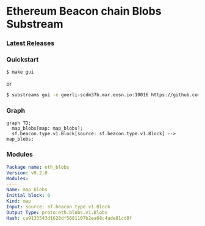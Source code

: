 # Ethereum Beacon chain Blobs Substream

### [Latest Releases](https://github.com/pinax-network/substreams/releases)

### Quickstart

```bash
$ make gui
```

or

```bash
$ substreams gui -e goerli-scdm37b.mar.eosn.io:10016 https://github.com/pinax-network/substreams/releases/download/blobs-v0.2.0/eth-blobs-v0.2.0.spkg map_blobs -s -100 --plaintext
```

### Graph

```mermaid
graph TD;
  map_blobs[map: map_blobs];
  sf.beacon.type.v1.Block[source: sf.beacon.type.v1.Block] --> map_blobs;

```

### Modules

```yaml
Package name: eth_blobs
Version: v0.2.0
Modules:
----
Name: map_blobs
Initial block: 0
Kind: map
Input: source: sf.beacon.type.v1.Block
Output Type: proto:eth.blobs.v1.Blobs
Hash: ca9133543d1628df5681107b2ea68c4ade81cd8f
```